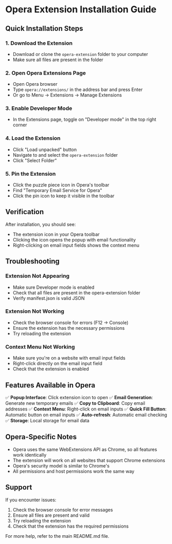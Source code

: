 # Opera Extension Installation Guide

## Quick Installation Steps

### 1. Download the Extension
- Download or clone the `opera-extension` folder to your computer
- Make sure all files are present in the folder

### 2. Open Opera Extensions Page
- Open Opera browser
- Type `opera://extensions/` in the address bar and press Enter
- Or go to Menu → Extensions → Manage Extensions

### 3. Enable Developer Mode
- In the Extensions page, toggle on "Developer mode" in the top right corner

### 4. Load the Extension
- Click "Load unpacked" button
- Navigate to and select the `opera-extension` folder
- Click "Select Folder"

### 5. Pin the Extension
- Click the puzzle piece icon in Opera's toolbar
- Find "Temporary Email Service for Opera"
- Click the pin icon to keep it visible in the toolbar

## Verification

After installation, you should see:
- The extension icon in your Opera toolbar
- Clicking the icon opens the popup with email functionality
- Right-clicking on email input fields shows the context menu

## Troubleshooting

### Extension Not Appearing
- Make sure Developer mode is enabled
- Check that all files are present in the opera-extension folder
- Verify manifest.json is valid JSON

### Extension Not Working
- Check the browser console for errors (F12 → Console)
- Ensure the extension has the necessary permissions
- Try reloading the extension

### Context Menu Not Working
- Make sure you're on a website with email input fields
- Right-click directly on the email input field
- Check that the extension is enabled

## Features Available in Opera

✅ **Popup Interface**: Click extension icon to open
✅ **Email Generation**: Generate new temporary emails
✅ **Copy to Clipboard**: Copy email addresses
✅ **Context Menu**: Right-click on email inputs
✅ **Quick Fill Button**: Automatic button on email inputs
✅ **Auto-refresh**: Automatic email checking
✅ **Storage**: Local storage for email data

## Opera-Specific Notes

- Opera uses the same WebExtensions API as Chrome, so all features work identically
- The extension will work on all websites that support Chrome extensions
- Opera's security model is similar to Chrome's
- All permissions and host permissions work the same way

## Support

If you encounter issues:
1. Check the browser console for error messages
2. Ensure all files are present and valid
3. Try reloading the extension
4. Check that the extension has the required permissions

For more help, refer to the main README.md file. 